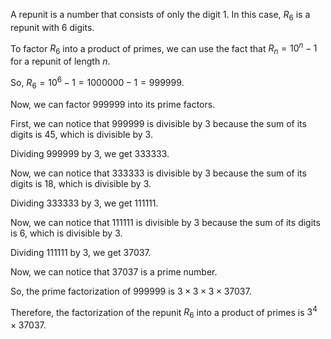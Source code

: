  A repunit is a number that consists of only the digit 1. In this case, $R_6$ is a repunit with 6 digits. 

To factor $R_6$ into a product of primes, we can use the fact that $R_n = 10^n - 1$ for a repunit of length $n$. 

So, $R_6 = 10^6 - 1 = 1000000 - 1 = 999999$.

Now, we can factor 999999 into its prime factors. 

First, we can notice that 999999 is divisible by 3 because the sum of its digits is 45, which is divisible by 3. 

Dividing 999999 by 3, we get 333333. 

Now, we can notice that 333333 is divisible by 3 because the sum of its digits is 18, which is divisible by 3. 

Dividing 333333 by 3, we get 111111. 

Now, we can notice that 111111 is divisible by 3 because the sum of its digits is 6, which is divisible by 3. 

Dividing 111111 by 3, we get 37037. 

Now, we can notice that 37037 is a prime number. 

So, the prime factorization of 999999 is $3 \times 3 \times 3 \times 37037$. 

Therefore, the factorization of the repunit $R_6$ into a product of primes is $3^4 \times 37037$.